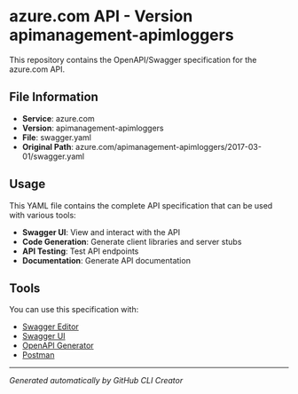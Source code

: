 # azure.com API - Version apimanagement-apimloggers

This repository contains the OpenAPI/Swagger specification for the azure.com API.

## File Information

- **Service**: azure.com
- **Version**: apimanagement-apimloggers
- **File**: swagger.yaml
- **Original Path**: azure.com/apimanagement-apimloggers/2017-03-01/swagger.yaml

## Usage

This YAML file contains the complete API specification that can be used with various tools:

- **Swagger UI**: View and interact with the API
- **Code Generation**: Generate client libraries and server stubs
- **API Testing**: Test API endpoints
- **Documentation**: Generate API documentation

## Tools

You can use this specification with:

- [Swagger Editor](https://editor.swagger.io/)
- [Swagger UI](https://swagger.io/tools/swagger-ui/)
- [OpenAPI Generator](https://openapi-generator.tech/)
- [Postman](https://www.postman.com/)

---

*Generated automatically by GitHub CLI Creator*
